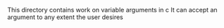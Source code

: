 This directory contains work on variable arguments in c
It can accept an argument to any extent the user desires
